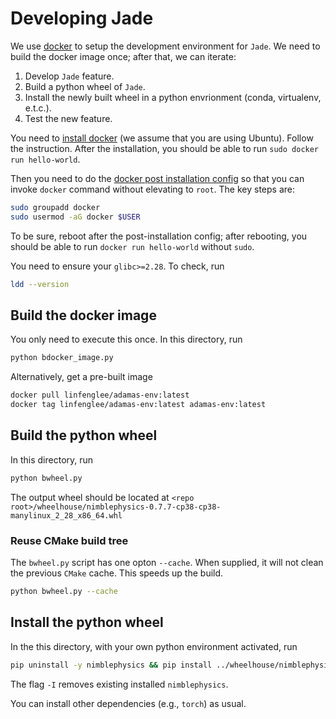 # Developing Jade

We use [docker](https://www.docker.com/) to setup the development environment for
`Jade`. We need to build the docker image once; after that, we can iterate:
1. Develop `Jade` feature.
1. Build a python wheel of `Jade`.
1. Install the newly built wheel in a python envrionment (conda, virtualenv, e.t.c.).
1. Test the new feature.

You need to [install
docker](https://docs.docker.com/engine/install/ubuntu/#install-using-the-repository)
(we assume that you are using Ubuntu). Follow the instruction. After the
installation, you should be able to run `sudo docker run hello-world`.

Then you need to do the [docker post installation
config](https://docs.docker.com/engine/install/linux-postinstall/#manage-docker-as-a-non-root-user)
so that you can invoke `docker` command without elevating to `root`. The key steps are:

``` sh
sudo groupadd docker
sudo usermod -aG docker $USER
```

To be sure, reboot after the post-installation config; after rebooting, you
should be able to run `docker run hello-world` without `sudo`.

You need to ensure your `glibc>=2.28`. To check, run

``` sh
ldd --version
```

## Build the docker image

You only need to execute this once. In this directory, run

``` sh
python bdocker_image.py
```

Alternatively, get a pre-built image

``` sh
docker pull linfenglee/adamas-env:latest
docker tag linfenglee/adamas-env:latest adamas-env:latest
```

## Build the python wheel

In this directory, run

``` bash
python bwheel.py
```

The output wheel should be located at
`<repo root>/wheelhouse/nimblephysics-0.7.7-cp38-cp38-manylinux_2_28_x86_64.whl`

### Reuse CMake build tree

The `bwheel.py` script has one opton `--cache`. When supplied, it will not clean
the previous `CMake` cache. This speeds up the build.

``` bash
python bwheel.py --cache
```

## Install the python wheel

In the this directory, with your own python environment activated, run

``` sh
pip uninstall -y nimblephysics && pip install ../wheelhouse/nimblephysics-0.7.7-cp38-cp38-manylinux_2_28_x86_64.whl
```

The flag `-I` removes existing installed `nimblephysics`.

You can install other dependencies (e.g., `torch`) as usual.

